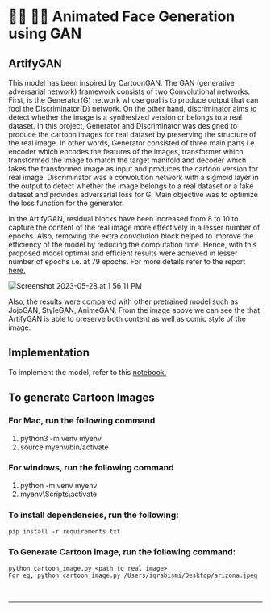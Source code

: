 
# :pouting_woman: :pouting_man: Animated Face Generation using GAN

## ArtifyGAN
This model has been inspired by CartoonGAN. The GAN
(generative adversarial network) framework consists of two
Convolutional networks. First, is the Generator(G) network
whose goal is to produce output that can fool the
Discriminator(D) network. On the other hand, discriminator
aims to detect whether the image is a synthesized version or belongs to a real dataset. In this project, Generator and
Discriminator was designed to produce the cartoon images for
real dataset by preserving the structure of the real image. In
other words, Generator consisted of three main parts i.e.
encoder which encodes the features of the images, transformer
which transformed the image to match the target manifold and
decoder which takes the transformed image as input and
produces the cartoon version for real image. Discriminator was
a convolution network with a sigmoid layer in the output to
detect whether the image belongs to a real dataset or a fake
dataset and provides adversarial loss for G. Main objective was
to optimize the loss function for the generator.  

In the ArtifyGAN,
residual blocks have been increased from 8 to 10 to capture the
content of the real image more effectively in a lesser number of
epochs. Also, removing the extra convolution block helped to
improve the efficiency of the model by reducing the
computation time. Hence, with this proposed model optimal and efficient results
were achieved in lesser number of epochs i.e. at 79 epochs. For more details refer to the report [here.](https://github.com/iqrabismii/DeepLearningProject/blob/main/DATA_255_Project_Report_Group1.pdf)

![Screenshot 2023-05-28 at 1 56 11 PM](https://github.com/iqrabismii/DeepLearningProject/assets/108056063/0fea5773-7cac-4f24-abf1-ac2485eda931)

Also, the results were compared with other pretrained model such as JojoGAN, StyleGAN, AnimeGAN. From the image above we can see the that ArtifyGAN is able to preserve both content as well as comic style of the image. 

## Implementation
To implement the model, refer to this [notebook.](https://github.com/iqrabismii/DeepLearningProject/blob/main/ArtifyGAN.ipynb)


## To generate Cartoon Images

### For Mac, run the following command 

1. python3 -m venv myenv
2. source myenv/bin/activate

### For windows, run the following command
1. python -m venv myenv
2. myenv\Scripts\activate

### To install dependencies, run the following:
    pip install -r requirements.txt
   
### To Generate Cartoon image, run the following command:
    python cartoon_image.py <path to real image> 
    For eg, python cartoon_image.py /Users/iqrabismi/Desktop/arizona.jpeg
    
 <br>

------------------------------------------------------------------------------------------------------------------------------------

    
 
    


